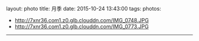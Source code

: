 layout: photo
title: 月季
date: 2015-10-24 13:43:00
tags:
photos:
- http://7xnr36.com1.z0.glb.clouddn.com/IMG_0748.JPG
- http://7xnr36.com1.z0.glb.clouddn.com/IMG_0773.JPG
---
